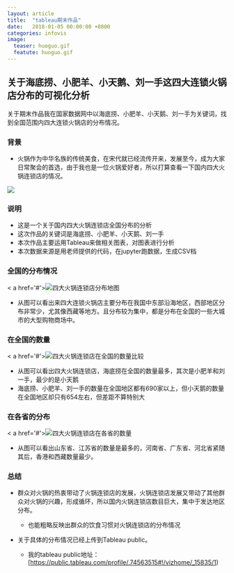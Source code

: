 ```yaml
---
layout: article
title:  "tableau期末作品"
date:   2018-01-05 00:00:00 +0800
categories: infovis
image: 
  teaser: huoguo.gif
  featute: huoguo.gif
---
```








## 关于海底捞、小肥羊、小天鹅、刘一手这四大连锁火锅店分布的可视化分析

关于期末作品我在国家数据网中以海底捞、小肥羊、小天鹅、刘一手为关键词，找到全国范围内四大连锁火锅店的分布情况。

### 背景

+ 火锅作为中华名族的传统美食，在宋代就已经流传开来，发展至今，成为大家日常聚会的首选，由于我也是一位火锅爱好者，所以打算查看一下国内四大火锅连锁店的情况。

<img src="https://visionjiang7.github.io/images/huoguo.gif">


### 说明

+ 这是一个关于国内四大火锅连锁店全国分布的分析
+ 这次作品的关键词是海底捞、小肥羊、小天鹅、刘一手
+ 本次作品主要运用Tableau来做相关图表，对图表进行分析
+ 本次数据来源是用老师提供的代码，在jupyter跑数据，生成CSV档


### 全国的分布情况

<div class='tableauPlaceholder' id='viz1515249216540' style='position: relative'><noscript>< a href='#'><img alt='四大火锅连锁店分布地图 ' src='https:&#47;&#47;public.tableau.com&#47;static&#47;images&#47;_1&#47;_15835&#47;1&#47;1_rss.png' style='border: none' /></ a></noscript><object class='tableauViz'  style='display:none;'><param name='host_url' value='https%3A%2F%2Fpublic.tableau.com%2F' /> <param name='embed_code_version' value='3' /> <param name='path' value='views&#47;_15835&#47;1?:embed=y&amp;:display_count=y' /> <param name='toolbar' value='yes' /><param name='static_image' value='https:&#47;&#47;public.tableau.com&#47;static&#47;images&#47;_1&#47;_15835&#47;1&#47;1.png' /> <param name='animate_transition' value='yes' /><param name='display_static_image' value='yes' /><param name='display_spinner' value='yes' /><param name='display_overlay' value='yes' /><param name='display_count' value='yes' /></object></div><script type='text/javascript'>var divElement = document.getElementById('viz1515249216540');var vizElement = divElement.getElementsByTagName('object')[0];vizElement.style.width='100%';vizElement.style.height=(divElement.offsetWidth*0.75)+'px';var scriptElement = document.createElement('script');scriptElement.src = 'https://public.tableau.com/javascripts/api/viz_v1.js';vizElement.parentNode.insertBefore(scriptElement, vizElement);</script>

+ 从图可以看出来四大连锁火锅店主要分布在我国中东部沿海地区，西部地区分布非常少，尤其像西藏等地方。且分布较为集中，都是分布在全国的一些大城市的大型购物商场中。

### 在全国的数量

<div class='tableauPlaceholder' id='viz1515249287465' style='position: relative'><noscript>< a href='#'><img alt='四大火锅连锁店在全国的数量比较 ' src='https:&#47;&#47;public.tableau.com&#47;static&#47;images&#47;_1&#47;_15835&#47;3&#47;1_rss.png' style='border: none' /></ a></noscript><object class='tableauViz'  style='display:none;'><param name='host_url' value='https%3A%2F%2Fpublic.tableau.com%2F' /> <param name='embed_code_version' value='3' /> <param name='site_root' value='' /><param name='name' value='_15835&#47;3' /><param name='tabs' value='no' /><param name='toolbar' value='yes' /><param name='static_image' value='https:&#47;&#47;public.tableau.com&#47;static&#47;images&#47;_1&#47;_15835&#47;3&#47;1.png' /> <param name='animate_transition' value='yes' /><param name='display_static_image' value='yes' /><param name='display_spinner' value='yes' /><param name='display_overlay' value='yes' /><param name='display_count' value='yes' /></object></div><script type='text/javascript'>var divElement = document.getElementById('viz1515249287465');var vizElement = divElement.getElementsByTagName('object')[0];vizElement.style.width='100%';vizElement.style.height=(divElement.offsetWidth*0.75)+'px';var scriptElement = document.createElement('script');scriptElement.src = 'https://public.tableau.com/javascripts/api/viz_v1.js';vizElement.parentNode.insertBefore(scriptElement, vizElement);</script>

+ 从图可以看出四大火锅连锁店，海底捞在全国的数量最多，其次是小肥羊和刘一手，最少的是小天鹅
+ 海底捞、小肥羊、刘一手的数量在全国地区都有690家以上，但小天鹅的数量在全国地区却只有654左右，但差距不算特别大

### 在各省的分布

<div class='tableauPlaceholder' id='viz1515249154784' style='position: relative'><noscript>< a href='#'><img alt='四大火锅连锁店在各省的数量 ' src='https:&#47;&#47;public.tableau.com&#47;static&#47;images&#47;_1&#47;_15835&#47;2&#47;1_rss.png' style='border: none' /></ a></noscript><object class='tableauViz'  style='display:none;'><param name='host_url' value='https%3A%2F%2Fpublic.tableau.com%2F' /> <param name='embed_code_version' value='3' /> <param name='site_root' value='' /><param name='name' value='_15835&#47;2' /><param name='tabs' value='no' /><param name='toolbar' value='yes' /><param name='static_image' value='https:&#47;&#47;public.tableau.com&#47;static&#47;images&#47;_1&#47;_15835&#47;2&#47;1.png' /> <param name='animate_transition' value='yes' /><param name='display_static_image' value='yes' /><param name='display_spinner' value='yes' /><param name='display_overlay' value='yes' /><param name='display_count' value='yes' /></object></div><script type='text/javascript'>var divElement = document.getElementById('viz1515249154784');var vizElement = divElement.getElementsByTagName('object')[0];vizElement.style.width='100%';vizElement.style.height=(divElement.offsetWidth*0.75)+'px';var scriptElement = document.createElement('script');scriptElement.src = 'https://public.tableau.com/javascripts/api/viz_v1.js';vizElement.parentNode.insertBefore(scriptElement, vizElement);</script>

+ 从图可以看出山东省、江苏省的数量是最多的，河南省、广东省、河北省紧随其后，香港和西藏数量最少。

### 总结

+ 群众对火锅的热衷带动了火锅连锁店的发展，火锅连锁店发展又带动了其他群众对火锅的兴趣，形成循环，所以国内火锅连锁店数目巨大，集中于发达地区分布。
    + 也能粗略反映出群众的饮食习惯对火锅连锁店的分布情况
   
    
+ 关于具体的分布情况已经上传到Tableau public。

  + 我的tableau public地址： [https://public.tableau.com/profile/.74563515#!/vizhome/_15835/1)